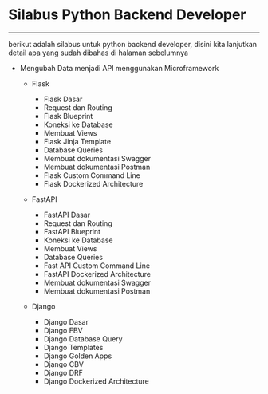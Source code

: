 # Silabus Python Backend Developer

---

berikut adalah silabus untuk python backend developer, disini kita lanjutkan detail apa yang sudah dibahas di halaman sebelumnya

* Mengubah Data menjadi API menggunakan Microframework

  * Flask

    * Flask Dasar
    * Request dan Routing
    * Flask Blueprint
    * Koneksi ke Database
    * Membuat Views
    * Flask Jinja Template
    * Database Queries
    * Membuat dokumentasi Swagger
    * Membuat dokumentasi Postman
    * Flask Custom Command Line
    * Flask Dockerized Architecture
  * FastAPI

    * FastAPI Dasar
    * Request dan Routing
    * FastAPI Blueprint
    * Koneksi ke Database
    * Membuat Views
    * Database Queries
    * Fast API Custom Command Line
    * FastAPI Dockerized Architecture
    * Membuat dokumentasi Swagger
    * Membuat dokumentasi Postman
  * Django

    * Django Dasar
    * Django FBV
    * Django Database Query
    * Django Templates
    * Django Golden Apps
    * Django CBV
    * Django DRF
    * Django Dockerized Architecture

